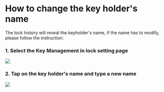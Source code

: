 # How to change the key holder's name

The lock history will reveal the keyholder's name, if the name has to modify, please follow the instruction:

### 1. Select the Key Management in lock setting page

![](https://initail.files.wordpress.com/2017/01/lowermenu.jpg)

### 2. Tap on the key holder's name and type a new name

![](https://initail.files.wordpress.com/2017/01/settingkeyhodernamme.jpg)


